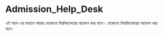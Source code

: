 # Admission_Help_Desk
এই অ্যাপ এর মাধ্যমে আমরা যেকোনো বিশ্ববিদ্যালয়ের আবেদন করা যাবে। যেকোনো বিশ্ববিদ্যালয়ের আবেদন করা যাবে।
